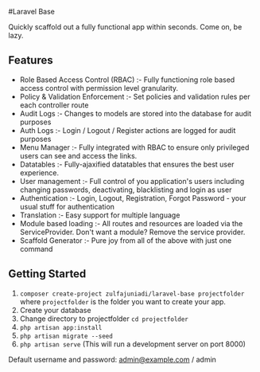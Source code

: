 #Laravel Base

Quickly scaffold out a fully functional app within seconds. Come on, be lazy.


## Features


- Role Based Access Control (RBAC) :- Fully functioning role based access control with permission level granularity.
- Policy & Validation Enforcement :- Set policies and validation rules per each controller route
- Audit Logs :- Changes to models are stored into the database for audit purposes
- Auth Logs :- Login / Logout / Register actions are logged for audit purposes
- Menu Manager :- Fully integrated with RBAC to ensure only privileged users can see and access the links.
- Datatables :- Fully-ajaxified datatables that ensures the best user experience.
- User management :- Full control of you application's users including changing passwords, deactivating, blacklisting and login as user
- Authentication :- Login, Logout, Registration, Forgot Password - your usual stuff for authentication
- Translation :- Easy support for multiple language
- Module based loading :- All routes and resources are loaded via the ServiceProvider. Don't want a module? Remove the service provider.
- Scaffold Generator :- Pure joy from all of the above with just one command


## Getting Started

1. `composer create-project zulfajuniadi/laravel-base projectfolder` where `projectfolder` is the folder you want to create your app.
2. Create your database
3. Change directory to projectfolder `cd projectfolder`
4. `php artisan app:install`
5. `php artisan migrate --seed`
6. `php artisan serve` (This will run a development server on port 8000)

Default username and password: admin@example.com / admin

